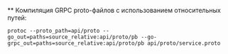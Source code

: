 ** Компиляция GRPC proto-файлов с использованием относительных путей:
```
protoc --proto_path=api/proto --go_out=paths=source_relative:api/proto/pb --go-grpc_out=paths=source_relative:api/proto/pb api/proto/service.proto

```